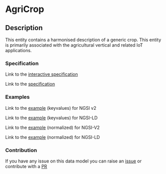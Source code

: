 # AgriCrop

## Description 

This entity contains a harmonised description of a generic crop. This entity
is primarily associated with the agricultural vertical and related IoT
applications.

### Specification

Link to the [interactive specification](https://swagger.lab.fiware.org/?url=https://smart-data-models.github.io/dataModel.Agrifood/AgriCrop/swagger.yaml)

Link to the [specification](https://smart-data-models.github.io/dataModel.Agrifood/AgriCrop/doc/spec.md)
### Examples

Link to the [example](https://smart-data-models.github.io/dataModel.Agrifood/AgriCrop/examples/example.json) (keyvalues) for NGSI v2

Link to the [example](https://smart-data-models.github.io/dataModel.Agrifood/AgriCrop/examples/example.jsonld) (keyvalues) for NGSI-LD

Link to the [example](https://smart-data-models.github.io/dataModel.Agrifood/AgriCrop/examples/example-normalized.json) (normalized) for NGSI-V2

Link to the [example](https://smart-data-models.github.io/dataModel.Agrifood/AgriCrop/examples/example-normalized.jsonld) (normalized) for NGSI-LD
### Contribution

 If you have any issue on this data model you can raise an [issue](https://github.com/smart-data-models/dataModel.Agrifood/issues)  or contribute with a [PR](https://github.com/smart-data-models/dataModel.Agrifood/pulls)